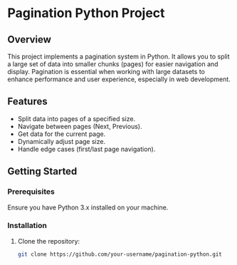 # Pagination Python Project

## Overview

This project implements a pagination system in Python. It allows you to split a large set of data into smaller chunks (pages) for easier navigation and display. Pagination is essential when working with large datasets to enhance performance and user experience, especially in web development.

## Features

- Split data into pages of a specified size.
- Navigate between pages (Next, Previous).
- Get data for the current page.
- Dynamically adjust page size.
- Handle edge cases (first/last page navigation).

## Getting Started

### Prerequisites

Ensure you have Python 3.x installed on your machine.

### Installation

1. Clone the repository:
   ```bash
   git clone https://github.com/your-username/pagination-python.git
